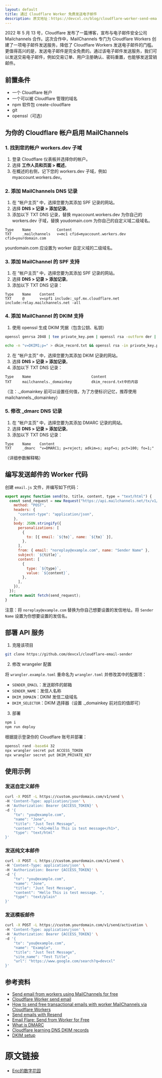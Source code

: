 ```yaml
---
layout: default
title: 通过 Cloudflare Worker 免费发送电子邮件
description: 原文地址：https://devcxl.cn/blog/cloudflare-worker-send-email/
---
```


2022 年 5 月 13 号，Cloudflare 发布了一篇博客，宣布与电子邮件安全公司 Mailchannels 合作。这次合作中，MailChannels 专门为 Cloudflare Workers 创建了一项电子邮件发送服务，降低了 Cloudflare Workers 发送电子邮件的门槛。更值得高兴的是，发送电子邮件是完全免费的。通过该电子邮件发送服务，我们可以发送交易电子邮件，例如交易订单、用户注册确认、密码重置，也能够发送营销邮件。

## 前置条件

- 一个 Cloudflare 帐户
- 一个可以被 Cloudflare 管理的域名
- npm 软件包 create-cloudflare
- git
- openssl（可选）

## 为你的 Cloudflare 帐户启用 MailChannels

### 1. 找到您的帐户 workers.dev 子域

1. 登录 Cloudflare 仪表板并选择你的帐户。
2. 选择 **工作人员和页面 > 概述**。
3. 在概述的右侧，记下您的 workers.dev 子域，例如 myaccount.workers.dev。

### 2. 添加 MailChannels DNS 记录

1. 在 “帐户主页” 中，选择您要为其添加 SPF 记录的网站。
2. 选择 **DNS > 记录 > 添加记录**。
3. 添加以下 TXT DNS 记录，替换 myaccount.workers.dev 为你自己的 workers.dev 子域，替换 youdomain.com 为你自己的自定义域二级域名。

```
Type    Name            Content
TXT     _mailchannels   v=mc1 cfid=myaccount.workers.dev cfid=yourdomain.com
```

yourdomain.com 应设置为 worker 自定义域的二级域名。

### 3. 添加 MailChannel 的 SPF 支持

1. 在 “帐户主页” 中，选择您要为其添加 SPF 记录的网站。
2. 选择 **DNS > 记录 > 添加记录**。
3. 添加以下 TXT DNS 记录：

```
Type    Name    Content
TXT     @       v=spf1 include:_spf.mx.cloudflare.net include:relay.mailchannels.net -all
```

### 4. 添加 MailChannel 的 DKIM 支持

1. 使用 openssl 生成 DKIM 凭据（包含公钥、私钥）

```bash
openssl genrsa 2048 | tee private_key.pem | openssl rsa -outform der | openssl base64 -A > private_key.txt
```

```bash
echo -n "v=DKIM1;p=" > dkim_record.txt && openssl rsa -in private_key.pem -pubout -outform der | openssl base64 -A >> dkim_record.txt
```

2. 在 “帐户主页” 中，选择您要为其添加 DKIM 记录的网站。
3. 选择 **DNS > 记录 > 添加记录**。
4. 添加以下 TXT DNS 记录：

```
Type    Name                            Content
TXT     mailchannels._domainkey         dkim_record.txt中的内容
```

（注：._domainkey 前可以设置任何值，为了方便标识记忆，推荐使用 mailchannels._domainkey）

### 5. 修改 _dmarc DNS 记录

1. 在 “帐户主页” 中，选择您要为其添加 DMARC 记录的网站。
2. 选择 **DNS > 记录 > 添加记录**。
3. 添加以下 TXT DNS 记录：

```
Type    Name    Content
TXT     _dmarc  "v=DMARC1; p=reject; adkim=s; aspf=s; pct=100; fo=1;"
```

（详细参数解释略）

## 编写发送邮件的 Worker 代码

创建 `email.js` 文件，并编写如下代码：

```javascript
export async function send(to, title, content, type = "text/html") {
  const send_request = new Request("https://api.mailchannels.net/tx/v1/send", {
    method: "POST",
    headers: {
      "content-type": "application/json",
    },
    body: JSON.stringify({
      personalizations: [
        {
          to: [{ email: `${to}`, name: `${to}` }],
        },
      ],
      from: { email: "noreplay@example.com", name: "Sender Name" },
      subject: `${title}`,
      content: [
        {
          type: `${type}`,
          value: `${content}`,
        },
      ],
    }),
  });
  return await fetch(send_request);
}
```

注意：将 `noreplay@example.com` 替换为你自己想要设置的发信地址。将 `Sender Name` 设置为你想要设置的发信名。

## 部署 API 服务

1. 克隆该项目

```bash
git clone https://github.com/devcxl/cloudflare-email-sender
```

2. 修改 wrangeler 配置

将 `wrangler.example.toml` 重命名为 `wrangler.toml` 并修改其中的配置项：

- `SENDER_EMAIL`：发送邮件的邮箱
- `SENDER_NAME`：发信人名称
- `DKIM_DOMAIN`：DKIM 发信二级域名
- `DKIM_SELECTOR`：DKIM 选择器（设置 ._domainkey 前对应的值即可）

3. 部署

```bash
npm i
npm run deploy
```

根据提示登录你的 Cloudflare 账号并部署：

```bash
openssl rand -base64 32
npx wrangler secret put ACCESS_TOKEN
npx wrangler secret put DKIM_PRIVATE_KEY
```

## 使用示例

### 发送自定义邮件

```bash
curl -X POST -L https://custom.yourdomain.com/v1/send \
-H 'Content-Type: application/json' \
-H 'Authorization: Bearer {ACCESS_TOKEN}' \
-d '{
    "to": "you@example.com",
    "name": "Jone",
    "title": "Just Test Message",
    "content": "<h1>Hello This is test message</h1>",
    "type": "text/html"
}'
```

### 发送纯文本邮件

```bash
curl -X POST -L https://custom.yourdomain.com/v1/send \
-H 'Content-Type: application/json' \
-H 'Authorization: Bearer {ACCESS_TOKEN}' \
-d '{
    "to": "you@example.com",
    "name": "Jone",
    "title": "Just Test Message",
    "content": "Hello This is test message. ",
    "type": "text/plain"
}'
```

### 发送模板邮件

```bash
curl -X POST -L https://custom.yourdomain.com/v1/send/activation \
-H 'Content-Type: application/json' \
-H 'Authorization: Bearer {ACCESS_TOKEN}' \
-d '{
    "to": "you@example.com",
    "name": "Example",
    "title": "Just Test Message",
    "site_name": "Test Title",
    "url": "https://www.google.com/search?q=devcxl"
}'
```

## 参考资料

- [Send email from workers using MailChannels for free](https://community.cloudflare.com/t/send-email-from-workers-using-mailchannels-for-free/361973/63)
- [Cloudflare Worker send email](https://www.fadhil-blog.dev/blog/cloudflare-worker-send-email/)
- [How to send free transactional emails with worker MailChannels via Cloudflare Workers](https://medium.com/@tristantrommer/how-to-send-free-transactional-emails-with-worker-mailchannels-via-cloudflare-workers-818b787b33f9)
- [Send emails with Resend](https://developers.cloudflare.com/workers/tutorials/send-emails-with-resend/)
- [Email Flare: Send from Worker for Free](https://www.breakp.dev/blog/email-flare-send-from-worker-for-free/)
- [What is DMARC](https://blog.mailchannels.com/what-is-dmarc/)
- [Cloudflare learning DNS DKIM records](https://www.cloudflare.com/en-ca/learning/dns/dns-records/dns-dkim-record/)
- [DKIM setup](https://github.com/cloudsecurityalliance/webfinger.io/blob/main/docs.webfinger.io/DKIM-setup.md)

# 原文链接
- [ErᎥc的数字花园](https://devcxl.cn/blog/cloudflare-worker-send-email/)
